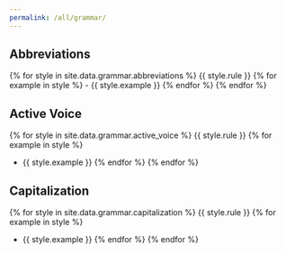 ```yaml
---
permalink: /all/grammar/
---
```

## Abbreviations
{% for style in site.data.grammar.abbreviations %}
  {{ style.rule }}
  {% for example in style %}
    - {{ style.example }}
  {% endfor %}
{% endfor %}

## Active Voice
{% for style in site.data.grammar.active_voice %}
  {{ style.rule }}
  {% for example in style %}
  - {{ style.example }}
  {% endfor %}
{% endfor %}

## Capitalization
{% for style in site.data.grammar.capitalization %}
  {{ style.rule }}
  {% for example in style %}
  - {{ style.example }}
  {% endfor %}
{% endfor %}
